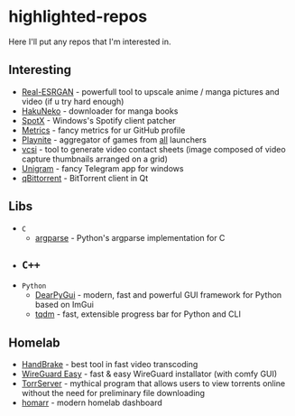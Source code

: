 # highlighted-repos

Here I'll put any repos that I'm interested in.

## Interesting
- [Real-ESRGAN](https://github.com/xinntao/Real-ESRGAN) - powerfull tool to upscale anime / manga pictures and video (if u try hard enough)
- [HakuNeko](https://github.com/manga-download/hakuneko) - downloader for manga books
- [SpotX](https://github.com/SpotX-Official/SpotX) - Windows's Spotify client patcher
- [Metrics](https://github.com/lowlighter/metrics) - fancy metrics for ur GitHub profile
- [Playnite](https://github.com/JosefNemec/Playnite) - aggregator of games from [all](https://playnite.link/addons.html) launchers
- [vcsi](https://github.com/amietn/vcsi) - tool to generate video contact sheets (image composed of video capture thumbnails arranged on a grid)
- [Unigram](https://github.com/UnigramDev/Unigram) - fancy Telegram app for windows
- [qBittorrent](https://github.com/qbittorrent/qBittorrent) - BitTorrent client in Qt

## Libs
- `C`
  - [argparse](https://github.com/cofyc/argparse) - Python's argparse implementation for C
- `C++`
  - 
- `Python`
  - [DearPyGui](https://github.com/hoffstadt/DearPyGui) - modern, fast and powerful GUI framework for Python based on ImGui
  - [tqdm](https://github.com/tqdm/tqdm) - fast, extensible progress bar for Python and CLI

## Homelab
- [HandBrake](https://github.com/HandBrake/HandBrake) - best tool in fast video transcoding
- [WireGuard Easy](https://github.com/wg-easy/wg-easy) - fast & easy WireGuard installator (with comfy GUI)
- [TorrServer](https://github.com/YouROK/TorrServer) - mythical program that allows users to view torrents online without the need for preliminary file downloading
- [homarr](https://github.com/ajnart/homarr) - modern homelab dashboard

